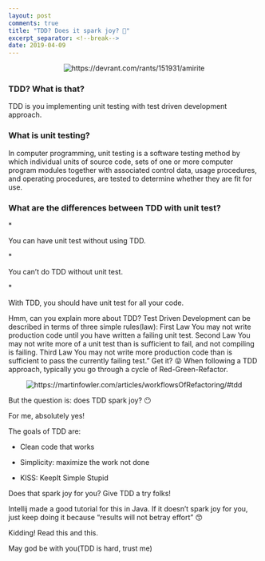 ```yaml
---
layout: post
comments: true
title: "TDD? Does it spark joy? 🤔"
excerpt_separator: <!--break-->
date: 2019-04-09
---
```

<p align="center">
  <img src="https://img.devrant.com/devrant/rant/r_151931_WgckU.jpg" alt="https://devrant.com/rants/151931/amirite"/>
</p>

<h3>TDD? What is that?</h3>
TDD is you implementing unit testing with test driven development approach.

<h3>What is unit testing?</h3>
In computer programming, <!--break--> unit testing is a software testing  method by which individual units of source code, sets of one or more computer program modules together with associated control data, usage procedures, and operating procedures, are tested to determine whether they are fit for use. 


<h3>What are the differences between TDD with unit test?</h3>
* <p>You can have unit test without using TDD.</p>
* <p>You can’t do TDD without unit test.</p>
* <p>With TDD, you should have unit test for all your code.</p>

Hmm, can you explain more about TDD?
Test Driven Development can be described in terms of three simple rules(law):
First Law You may not write production code until you have written a failing unit test.
Second Law You may not write more of a unit test than is sufficient to fail, and not compiling is failing.
Third Law You may not write more production code than is sufficient to pass the currently failing test.”
Get it? 😝
When following a TDD approach, typically you go through a cycle of Red-Green-Refactor.


<p align="center">
  <img src="https://cdn-images-1.medium.com/max/1600/1*w-9qdUhZ8ukH-_jxUI0MEw.png" alt="https://martinfowler.com/articles/workflowsOfRefactoring/#tdd"/>
</p>

But the question is: does TDD spark joy? 😶

For me, absolutely yes!

The goals of TDD are:
* <p>Clean code that works</p>
* <p>Simplicity: maximize the work not done</p>
* <p>KISS: KeepIt Simple Stupid</p>

Does that spark joy for you? Give TDD a try folks! 

Intellij made a good tutorial for this in Java. If it doesn’t spark joy for you, just keep doing it because “results will not betray effort” 😙

Kidding! Read this and this.

May god be with you(TDD is hard, trust me)

